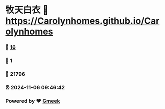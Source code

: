 # 牧天白衣 :link: https://Carolynhomes.github.io/Carolynhomes 
### :page_facing_up: [16](https://Carolynhomes.github.io/Carolynhomes/tag.html) 
### :speech_balloon: 1 
### :hibiscus: 21796 
### :alarm_clock: 2024-11-06 09:46:42 
### Powered by :heart: [Gmeek](https://github.com/Meekdai/Gmeek)

